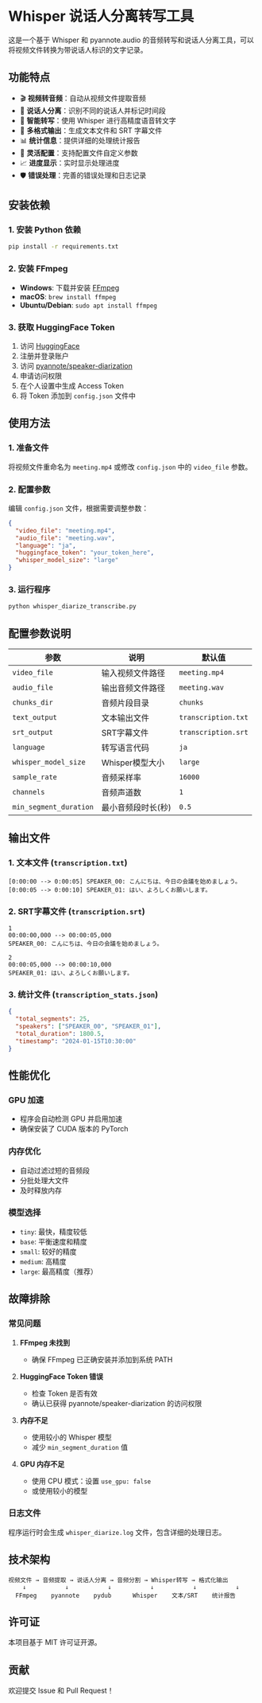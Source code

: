 # Whisper 说话人分离转写工具

这是一个基于 Whisper 和 pyannote.audio 的音频转写和说话人分离工具，可以将视频文件转换为带说话人标识的文字记录。

## 功能特点

- 🎬 **视频转音频**：自动从视频文件提取音频
- 👥 **说话人分离**：识别不同的说话人并标记时间段
- 🧠 **智能转写**：使用 Whisper 进行高精度语音转文字
- 📝 **多格式输出**：生成文本文件和 SRT 字幕文件
- 📊 **统计信息**：提供详细的处理统计报告
- 🔧 **灵活配置**：支持配置文件自定义参数
- 📈 **进度显示**：实时显示处理进度
- 🛡️ **错误处理**：完善的错误处理和日志记录

## 安装依赖

### 1. 安装 Python 依赖
```bash
pip install -r requirements.txt
```

### 2. 安装 FFmpeg
- **Windows**: 下载并安装 [FFmpeg](https://ffmpeg.org/download.html)
- **macOS**: `brew install ffmpeg`
- **Ubuntu/Debian**: `sudo apt install ffmpeg`

### 3. 获取 HuggingFace Token
1. 访问 [HuggingFace](https://huggingface.co/)
2. 注册并登录账户
3. 访问 [pyannote/speaker-diarization](https://huggingface.co/pyannote/speaker-diarization)
4. 申请访问权限
5. 在个人设置中生成 Access Token
6. 将 Token 添加到 `config.json` 文件中

## 使用方法

### 1. 准备文件
将视频文件重命名为 `meeting.mp4` 或修改 `config.json` 中的 `video_file` 参数。

### 2. 配置参数
编辑 `config.json` 文件，根据需要调整参数：

```json
{
  "video_file": "meeting.mp4",
  "audio_file": "meeting.wav",
  "language": "ja",
  "huggingface_token": "your_token_here",
  "whisper_model_size": "large"
}
```

### 3. 运行程序
```bash
python whisper_diarize_transcribe.py
```

## 配置参数说明

| 参数 | 说明 | 默认值 |
|------|------|--------|
| `video_file` | 输入视频文件路径 | `meeting.mp4` |
| `audio_file` | 输出音频文件路径 | `meeting.wav` |
| `chunks_dir` | 音频片段目录 | `chunks` |
| `text_output` | 文本输出文件 | `transcription.txt` |
| `srt_output` | SRT字幕文件 | `transcription.srt` |
| `language` | 转写语言代码 | `ja` |
| `whisper_model_size` | Whisper模型大小 | `large` |
| `sample_rate` | 音频采样率 | `16000` |
| `channels` | 音频声道数 | `1` |
| `min_segment_duration` | 最小音频段时长(秒) | `0.5` |

## 输出文件

### 1. 文本文件 (`transcription.txt`)
```
[0:00:00 --> 0:00:05] SPEAKER_00: こんにちは、今日の会議を始めましょう。
[0:00:05 --> 0:00:10] SPEAKER_01: はい、よろしくお願いします。
```

### 2. SRT字幕文件 (`transcription.srt`)
```
1
00:00:00,000 --> 00:00:05,000
SPEAKER_00: こんにちは、今日の会議を始めましょう。

2
00:00:05,000 --> 00:00:10,000
SPEAKER_01: はい、よろしくお願いします。
```

### 3. 统计文件 (`transcription_stats.json`)
```json
{
  "total_segments": 25,
  "speakers": ["SPEAKER_00", "SPEAKER_01"],
  "total_duration": 1800.5,
  "timestamp": "2024-01-15T10:30:00"
}
```

## 性能优化

### GPU 加速
- 程序会自动检测 GPU 并启用加速
- 确保安装了 CUDA 版本的 PyTorch

### 内存优化
- 自动过滤过短的音频段
- 分批处理大文件
- 及时释放内存

### 模型选择
- `tiny`: 最快，精度较低
- `base`: 平衡速度和精度
- `small`: 较好的精度
- `medium`: 高精度
- `large`: 最高精度（推荐）

## 故障排除

### 常见问题

1. **FFmpeg 未找到**
   - 确保 FFmpeg 已正确安装并添加到系统 PATH

2. **HuggingFace Token 错误**
   - 检查 Token 是否有效
   - 确认已获得 pyannote/speaker-diarization 的访问权限

3. **内存不足**
   - 使用较小的 Whisper 模型
   - 减少 `min_segment_duration` 值

4. **GPU 内存不足**
   - 使用 CPU 模式：设置 `use_gpu: false`
   - 或使用较小的模型

### 日志文件
程序运行时会生成 `whisper_diarize.log` 文件，包含详细的处理日志。

## 技术架构

```
视频文件 → 音频提取 → 说话人分离 → 音频分割 → Whisper转写 → 格式化输出
    ↓           ↓           ↓           ↓           ↓           ↓
  FFmpeg    pyannote    pydub      Whisper    文本/SRT    统计报告
```

## 许可证

本项目基于 MIT 许可证开源。

## 贡献

欢迎提交 Issue 和 Pull Request！
